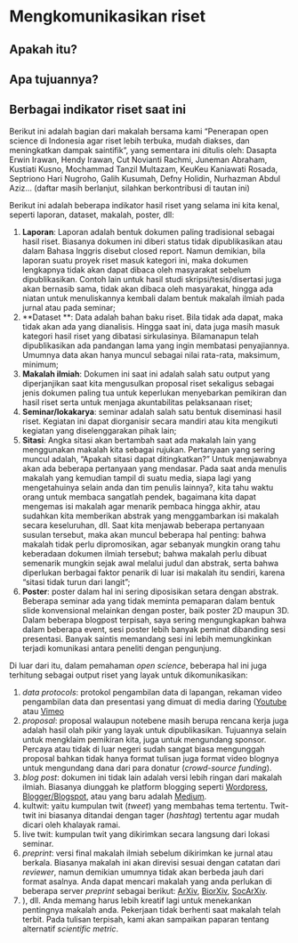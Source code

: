 # Mengkomunikasikan riset

## Apakah itu?

## Apa tujuannya?

## Berbagai indikator riset saat ini

Berikut ini adalah bagian dari makalah bersama kami “Penerapan open science di Indonesia agar riset lebih terbuka, mudah diakses, dan meningkatkan dampak saintifik“, yang sementara ini ditulis oleh: Dasapta Erwin Irawan, Hendy Irawan, Cut Novianti Rachmi, Juneman Abraham, Kustiati Kusno, Mochammad Tanzil Multazam, KeuKeu Kaniawati Rosada, Septriono Hari Nugroho, Galih Kusumah, Defny Holidin, Nurhazman Abdul Aziz… (daftar masih berlanjut, silahkan berkontribusi di tautan ini)

Berikut ini adalah beberapa indikator hasil riset yang selama ini kita kenal, seperti laporan, dataset, makalah, poster, dll:

1. **Laporan**: Laporan adalah bentuk dokumen paling tradisional sebagai hasil riset. Biasanya dokumen ini diberi status tidak dipublikasikan atau dalam Bahasa Inggris disebut closed report. Namun demikian, bila laporan suatu proyek riset masuk kategori ini, maka dokumen lengkapnya tidak akan dapat dibaca oleh masyarakat sebelum dipublikasikan. Contoh lain untuk hasil studi skripsi/tesis/disertasi juga akan bernasib sama, tidak akan dibaca oleh masyarakat, hingga ada niatan untuk menuliskannya kembali dalam bentuk makalah ilmiah pada jurnal atau pada seminar;
2. **Dataset **: Data adalah bahan baku riset. Bila tidak ada dapat, maka tidak akan ada yang dianalisis. Hingga saat ini, data juga masih masuk kategori hasil riset yang dibatasi sirkulasinya. Bilamanapun telah dipublikasikan ada pandangan lama yang ingin membatasi penyajiannya. Umumnya data akan hanya muncul sebagai nilai rata-rata, maksimum, minimum;
3. **Makalah ilmiah**: Dokumen ini saat ini adalah salah satu output yang diperjanjikan saat kita mengusulkan proposal riset sekaligus sebagai jenis dokumen paling tua untuk keperlukan menyebarkan pemikiran dan hasil riset serta untuk menjaga akuntabilitas pelaksanaan riset;
4. **Seminar/lokakarya**: seminar adalah salah satu bentuk diseminasi hasil riset. Kegiatan ini dapat diorganisir secara mandiri atau kita mengikuti kegiatan yang diselenggarakan pihak lain;
5. **Sitasi**: Angka sitasi akan bertambah saat ada makalah lain yang menggunakan makalah kita sebagai rujukan. Pertanyaan yang sering muncul adalah, “Apakah sitasi dapat ditingkatkan?” Untuk menjawabnya akan ada beberapa pertanyaan yang mendasar. Pada saat anda menulis makalah yang kemudian tampil di suatu media, siapa lagi yang mengetahuinya selain anda dan tim penulis lainnya?, kita tahu waktu orang untuk membaca sangatlah pendek, bagaimana kita dapat mengemas isi makalah agar menarik pembaca hingga akhir, atau sudahkan kita memberikan abstrak yang menggambarkan isi makalah secara keseluruhan, dll. Saat kita menjawab beberapa pertanyaan susulan tersebut, maka akan muncul beberapa hal penting: bahwa makalah tidak perlu dipromosikan, agar sebanyak mungkin orang tahu keberadaan dokumen ilmiah tersebut; bahwa makalah perlu dibuat semenarik mungkin sejak awal melalui judul dan abstrak, serta bahwa diperlukan berbagai faktor penarik di luar isi makalah itu sendiri, karena “sitasi tidak turun dari langit”;
6. **Poster**: poster dalam hal ini sering diposisikan setara dengan abstrak. Beberapa seminar ada yang tidak meminta pemaparan dalam bentuk slide konvensional melainkan dengan poster, baik poster 2D maupun 3D. Dalam beberapa blogpost terpisah, saya sering mengungkapkan bahwa dalam beberapa event, sesi poster lebih banyak peminat dibanding sesi presentasi. Banyak saintis memandang sesi ini lebih memungkinkan terjadi komunikasi antara peneliti dengan pengunjung.

Di luar dari itu, dalam pemahaman _open science_, beberapa hal ini juga terhitung sebagai output riset yang layak untuk dikomunikasikan:

1. _data protocols_: protokol pengambilan data di lapangan, rekaman video pengambilan data dan presentasi yang dimuat di media daring ([Youtube](youtube.com) atau [Vimeo](vimeo.com) 
2. _proposal_: proposal walaupun notebene masih berupa rencana kerja juga adalah hasil olah pikir yang layak untuk dipublikasikan. Tujuannya selain untuk mengklaim pemikiran kita, juga untuk mengundang sponsor. Percaya atau tidak di luar negeri sudah sangat biasa mengunggah proposal bahkan tidak hanya format tulisan juga format video blognya untuk mengundang dana dari para donatur (_crowd-source funding_). 
3. _blog post_: dokumen ini tidak lain adalah versi lebih ringan dari makalah ilmiah. Biasanya diunggah ke platform blogging seperti [Wordpress](wordpress.com), [Blogger/Blogspot](blogspot.com), atau yang baru adalah [Medium](medium.com). 
4. kultwit: yaitu kumpulan twit (_tweet_) yang membahas tema tertentu. Twit-twit ini biasanya ditandai dengan tager (_hashtag_) tertentu agar mudah dicari oleh khalayak ramai.
5. live twit: kumpulan twit yang dikirimkan secara langsung dari lokasi seminar.
6. _preprint_: versi final makalah ilmiah sebelum dikirimkan ke jurnal atau berkala. Biasanya makalah ini akan direvisi sesuai dengan catatan dari _reviewer_, namun demikian umumnya tidak akan berbeda jauh dari format asalnya. Anda dapat mencari makalah yang anda perlukan di beberapa server _preprint_ sebagai berikut: [ArXiv](arxiv.org), [BiorXiv](biorxiv.org), [SocArXiv](https://osf.io/preprints/socarxiv).
7. ), dll. Anda memang harus lebih kreatif lagi untuk menekankan pentingnya makalah anda. Pekerjaan tidak berhenti saat makalah telah terbit. Pada tulisan terpisah, kami akan sampaikan paparan tentang alternatif _scientific metric_.